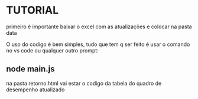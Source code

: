 # TUTORIAL

primeiro é importante baixar o excel com as atualizações e colocar na pasta data 

O uso do codigo é bem simples, tudo que tem q ser feito é usar o comando no vs code ou qualquer outro prompt: 
## node main.js

na pasta retorno.html vai estar o codigo da tabela do quadro de desempenho atualizado
